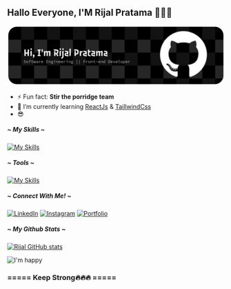 ## Hallo Everyone, I'M Rijal Pratama 👋🧑‍💻

![Rijal Pratama](img/github-header-banner%20(2).png)


<!--
**Rijalpratama23/Rijalpratama23** is a ✨ _special_ ✨ repository because its `README.md` (this file) appears on your GitHub profile.

Here are some ideas to get you started:

- 🔭 I’m currently working on ...
- 🌱 I’m currently learning ...
- 👯 I’m looking to collaborate on ...
- 🤔 I’m looking for help with ...
- 💬 Ask me about ...
- 📫 How to reach me: ...
- 😄 Pronouns: ...
- ⚡ Fun fact: ...
-->

- ⚡ Fun fact: **Stir the porridge team**
- 🌱 I’m currently learning [ReactJs](https://react.dev/) & [TaillwindCss](https://tailwindcss.com/)
- 😎

##### ~ My Skills ~

[![My Skills](https://skillicons.dev/icons?i=html,css,js,bootstrap,tailwind,react,typescript,python,figma,nodejs&theme=light&perline=5)](https://skillicons.dev)

##### ~ Tools ~

[![My Skills](https://skillicons.dev/icons?i=figma,vscode,github,&theme=light&perline=5)](https://skillicons.dev)

##### ~ Connect With Me! ~

[![LinkedIn](https://img.shields.io/badge/LinkedIn-0077B5?style=for-the-badge&logo=linkedin&logoColor=white)](https://www.linkedin.com/in/rijal-pratama-6a4a28327) [![Instagram](https://img.shields.io/badge/Instagram-E4405F?style=for-the-badge&logo=instagram&logoColor=white)](https://www.instagram.com/rijalprtmaa_a/) [![Portfolio](https://img.shields.io/badge/Portfolio-255E63?style=for-the-badge&logo=About.me&logoColor=white)](https://rijalpratama23.github.io/rijalPratama_Portofolio/)

##### ~ My Github Stats ~

[![Rijal GitHub stats](https://github-readme-stats.vercel.app/api?username=Rijalpratama23&show_icons=true&theme=radical)](https://github.com/anuraghazra/github-readme-stats)

![I'm happy](https://media2.giphy.com/media/v1.Y2lkPTc5MGI3NjExbnFndmhhMjk0cWJuanNybjRnenI4bnU2bmk1NXZyaTh4ZDAwM2h5byZlcD12MV9pbnRlcm5hbF9naWZfYnlfaWQmY3Q9Zw/66M6ZwJkTLYikvhrqZ/giphy.gif)

### ===== Keep Strong🔥🔥🔥 =====
